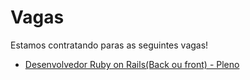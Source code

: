 Vagas
=====

Estamos contratando paras as seguintes vagas!

* [Desenvolvedor Ruby on Rails(Back ou front) - Pleno](https://github.com/tracersoft/vagas/blob/master/pleno.md)
